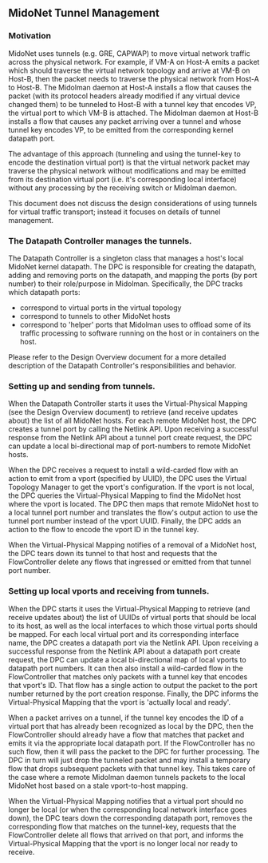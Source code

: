 ## MidoNet Tunnel Management

### Motivation

MidoNet uses tunnels (e.g. GRE, CAPWAP) to move virtual network traffic across
the physical network. For example, if VM-A on Host-A emits a packet which should
traverse the virtual network topology and arrive at VM-B on Host-B, then
the packet needs to traverse the physical network from Host-A to Host-B.
The Midolman daemon at Host-A installs a flow that causes the packet (with its
protocol headers already modified if any virtual device changed them) to be
tunneled to Host-B with a tunnel key that encodes VP, the virtual port to which
VM-B is attached. The Midolman daemon at Host-B installs a flow that causes
any packet arriving over a tunnel and whose tunnel key encodes VP, to be emitted
from the corresponding kernel datapath port.

The advantage of this approach (tunneling and using the tunnel-key to encode
the destination virtual port) is that the virtual network packet may traverse
the physical network without modifications and may be emitted from its
destination virtual port (i.e. it's corresponding local interface) without
any processing by the receiving switch or Midolman daemon.

This document does not discuss the design considerations of using tunnels for
virtual traffic transport; instead it focuses on details of tunnel management.

### The Datapath Controller manages the tunnels.

The Datapath Controller is a singleton class that manages a host's local MidoNet
kernel datapath. The DPC is responsible for creating the datapath, adding and
removing ports on the datapath, and mapping the ports (by port number) to their
role/purpose in Midolman. Specifically, the DPC tracks which datapath ports:
- correspond to virtual ports in the virtual topology
- correspond to tunnels to other MidoNet hosts
- correspond to 'helper' ports that Midolman uses to offload some of its
traffic processing to software running on the host or in containers on the host.

Please refer to the Design Overview document for a more detailed description of
the Datapath Controller's responsibilities and behavior.

### Setting up and sending from tunnels.

When the Datapath Controller starts it uses the Virtual-Physical Mapping (see
the Design Overview document) to retrieve (and receive updates about) the list
of all MidoNet hosts. For each remote MidoNet host, the DPC creates a tunnel
port by calling the Netlink API. Upon receiving a successful response from the
Netlink API about a tunnel port create request, the DPC can update a local
bi-directional map of port-numbers to remote MidoNet hosts.

When the DPC receives a request to install a wild-carded flow with an action to
emit from a vport (specified by UUID), the DPC uses the Virtual Topology Manager
to get the vport's configuration. If the vport is not local, the DPC queries the
Virtual-Physical Mapping to find the MidoNet host where the vport is located.
The DPC then maps that remote MidoNet host to a local tunnel port number and
translates the flow's output action to use the tunnel port number instead of the
vport UUID. Finally, the DPC adds an action to the flow to encode the vport
ID in the tunnel key.

When the Virtual-Physical Mapping notifies of a removal of a MidoNet host, the
DPC tears down its tunnel to that host and requests that the FlowController
delete any flows that ingressed or emitted from that tunnel port number.

### Setting up local vports and receiving from tunnels.

When the DPC starts it uses the Virtual-Physical Mapping to retrieve (and
receive updates about) the list of UUIDs of virtual ports that should be local
to its host, as well as the local interfaces to which those virtual ports should
be mapped. For each local virtual port and its corresponding interface name, the
DPC creates a datapath port via the Netlink API. Upon receiving a successful
response from the Netlink API about a datapath port create request, the DPC
can update a local bi-directional map of local vports to datapath port numbers.
It can then also install a wild-carded flow in the FlowController that matches
only packets with a tunnel key that encodes that vport's ID. That flow has a
single action to output the packet to the port number returned by the port
creation response. Finally, the DPC informs the Virtual-Physical Mapping that
the vport is 'actually local and ready'.

When a packet arrives on a tunnel, if the tunnel key encodes the ID of a
virtual port that has already been recognized as local by the DPC, then the
FlowController should already have a flow that matches that packet and emits
it via the appropriate local datapath port. If the FlowController has no such
flow, then it will pass the packet to the DPC for further processing. The DPC
in turn will just drop the tunneled packet and may install a temporary flow that
drops subsequent packets with that tunnel key. This takes care of the case where
a remote Midolman daemon tunnels packets to the local MidoNet host based on a
stale vport-to-host mapping.

When the Virtual-Physical Mapping notifies that a virtual port should no longer
be local (or when the corresponding local network interface goes down), the DPC
tears down the corresponding datapath port, removes the corresponding flow that
matches on the tunnel-key, requests that the FlowController delete all flows
that arrived on that port, and informs the Virtual-Physical Mapping that the
vport is no longer local nor ready to receive.
